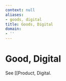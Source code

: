 ```yaml
---
context: null
aliases:
- goods, digital
title: Goods, Digital
domain:
- ''
---
```


# Good, Digital

See [[Product, Digital.
